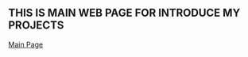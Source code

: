 ## THIS IS MAIN WEB PAGE FOR INTRODUCE MY PROJECTS

[Main Page](https://beohoang98.github.io/p5js-projects/)

